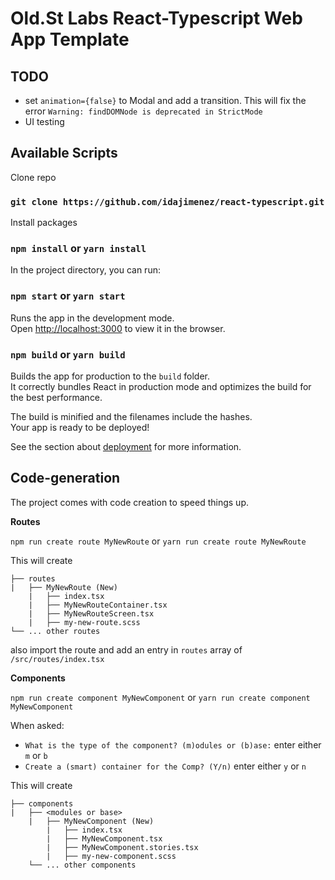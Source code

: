 # Old.St Labs React-Typescript Web App Template

## TODO
- set `animation={false}` to Modal and add a transition. This will fix the error `Warning: findDOMNode is deprecated in StrictMode`
- UI testing

## Available Scripts

Clone repo
### `git clone https://github.com/idajimenez/react-typescript.git`

Install packages
### `npm install` or `yarn install`

In the project directory, you can run:
### `npm start` or `yarn start`

Runs the app in the development mode.\
Open [http://localhost:3000](http://localhost:3000) to view it in the browser.

### `npm build` or `yarn build`

Builds the app for production to the `build` folder.\
It correctly bundles React in production mode and optimizes the build for the best performance.

The build is minified and the filenames include the hashes.\
Your app is ready to be deployed!

See the section about [deployment](https://facebook.github.io/create-react-app/docs/deployment) for more information.

## Code-generation

The project comes with code creation to speed things up.

**Routes**

`npm run create route MyNewRoute` or `yarn run create route MyNewRoute`

This will create 
```
├── routes
|   ├── MyNewRoute (New)
    |   ├── index.tsx
    |   ├── MyNewRouteContainer.tsx
    |   ├── MyNewRouteScreen.tsx
    |   ├── my-new-route.scss
└── ... other routes
```

also import the route and add an entry in `routes` array of `/src/routes/index.tsx`

**Components**

`npm run create component MyNewComponent` or `yarn run create component MyNewComponent`

When asked: 
- `What is the type of the component? (m)odules or (b)ase:` enter either `m` or `b`
- `Create a (smart) container for the Comp? (Y/n)` enter either `y` or `n`

This will create 
```
├── components
|   ├── <modules or base>
    |   ├── MyNewComponent (New)
        |   ├── index.tsx
        |   ├── MyNewComponent.tsx
        |   ├── MyNewComponent.stories.tsx
        |   ├── my-new-component.scss
    └── ... other components
```
